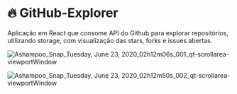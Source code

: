 # 

# :fire: GitHub-Explorer

Aplicação em React que consome API do Github para explorar repositórios, utilizando storage, com visualização das stars, forks e issues abertas.


![Ashampoo_Snap_Tuesday, June 23, 2020_02h12m06s_001_qt-scrollarea-viewportWindow](https://user-images.githubusercontent.com/33272479/85363915-68b80180-b4f8-11ea-83d2-7a4e12d956d3.png)

![Ashampoo_Snap_Tuesday, June 23, 2020_02h12m50s_002_qt-scrollarea-viewportWindow](https://user-images.githubusercontent.com/33272479/85363933-753c5a00-b4f8-11ea-8583-04632fbc2315.png)


